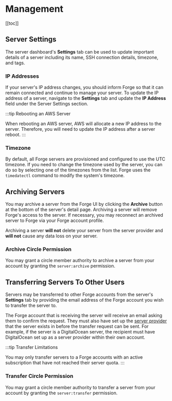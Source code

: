 # Management

[[toc]]

## Server Settings

The server dashboard's **Settings** tab can be used to update important details of a server including its name, SSH connection details, timezone, and tags.

### IP Addresses

If your server's IP address changes, you should inform Forge so that it can remain connected and continue to manage your server. To update the IP address of a server, navigate to the **Settings** tab and update the **IP Address** field under the Server Settings section.

:::tip Rebooting an AWS Server

When rebooting an AWS server, AWS will allocate a new IP address to the server. Therefore, you will need to update the IP address after a server reboot.
:::

### Timezone

By default, all Forge servers are provisioned and configured to use the UTC timezone. If you need to change the timezone used by the server, you can do so by selecting one of the timezones from the list. Forge uses the `timedatectl` command to modify the system's timezone.

## Archiving Servers

You may archive a server from the Forge UI by clicking the **Archive** button at the bottom of the server's detail page. Archiving a server will remove Forge's access to the server. If necessary, you may reconnect an archived server to Forge via your Forge account profile.

Archiving a server **will not** delete your server from the server provider and **will not** cause any data loss on your server.

### Archive Circle Permission

You may grant a circle member authority to archive a server from your account by granting the `server:archive` permission.

## Transferring Servers To Other Users

Servers may be transferred to other Forge accounts from the server's **Settings** tab by providing the email address of the Forge account you wish to transfer the server to.

The Forge account that is receiving the server will receive an email asking them to confirm the request. They must also have set up the [server provider](/servers/providers) that the server exists in before the transfer request can be sent. For example, if the server is a DigitalOcean server, the recipient must have DigitalOcean set up as a server provider within their own account.

:::tip Transfer Limitations

You may only transfer servers to a Forge accounts with an active subscription that have not reached their server quota.
:::

### Transfer Circle Permission

You may grant a circle member authority to transfer a server from your account by granting the `server:transfer` permission.
